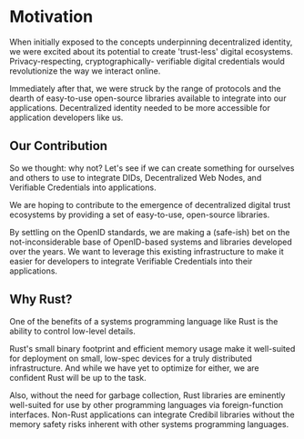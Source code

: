 # Motivation

When initially exposed to the concepts underpinning decentralized identity, we were excited about
its potential to create 'trust-less' digital ecosystems. Privacy-respecting, cryptographically-
verifiable digital credentials would revolutionize the way we interact online.

Immediately after that, we were struck by the range of protocols and the dearth of easy-to-use
open-source libraries available to integrate into our applications. Decentralized identity needed
to be more accessible for application developers like us.

## Our Contribution

So we thought: why not? Let's see if we can create something for ourselves and others to use to 
integrate DIDs, Decentralized Web Nodes, and Verifiable Credentials into applications.

We are hoping to contribute to the emergence of decentralized digital trust ecosystems by providing
a set of easy-to-use, open-source libraries.

By settling on the OpenID standards, we are making a (safe-ish) bet on the not-inconsiderable base
of OpenID-based systems and libraries developed over the years. We want to leverage this existing 
infrastructure to make it easier for developers to integrate Verifiable Credentials into their 
applications.

## Why Rust?

One of the benefits of a systems programming language like Rust is the ability to control low-level
details.

Rust's small binary footprint and efficient memory usage make it well-suited for deployment on 
small, low-spec devices for a truly distributed infrastructure. And while we have yet to optimize
for either, we are confident Rust will be up to the task.

Also, without the need for garbage collection, Rust libraries are eminently well-suited for use by
other programming languages via foreign-function interfaces. Non-Rust applications can integrate
Credibil libraries without the memory safety risks inherent with other systems programming 
languages.


<!-- With the introduction of the OpenID for [Verifiable Credential Issuance](<https://openid.net/specs/openid-4-verifiable-credential-issuance-1_0.html>) and [Verifiable Presentations](<https://openid.net/specs/openid-4-verifiable-presentations-1_0.html>) standards we believe there is an opportunity to redress this lack and bring Verifiable Credentials further into the mainstream. -->
